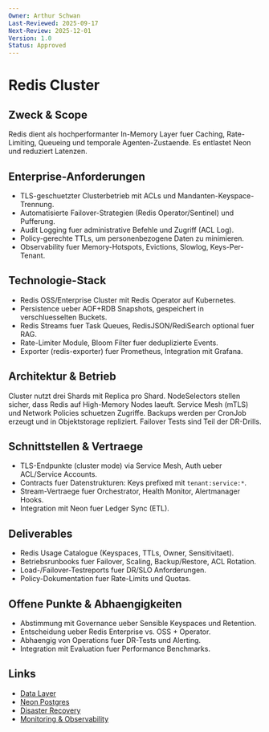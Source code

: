 ```yaml
---
Owner: Arthur Schwan
Last-Reviewed: 2025-09-17
Next-Review: 2025-12-01
Version: 1.0
Status: Approved
---
```

# Redis Cluster

## Zweck & Scope
Redis dient als hochperformanter In-Memory Layer fuer Caching, Rate-Limiting, Queueing und temporale Agenten-Zustaende. Es entlastet Neon und reduziert Latenzen.

## Enterprise-Anforderungen
- TLS-geschuetzter Clusterbetrieb mit ACLs und Mandanten-Keyspace-Trennung.
- Automatisierte Failover-Strategien (Redis Operator/Sentinel) und Pufferung.
- Audit Logging fuer administrative Befehle und Zugriff (ACL Log).
- Policy-gerechte TTLs, um personenbezogene Daten zu minimieren.
- Observability fuer Memory-Hotspots, Evictions, Slowlog, Keys-Per-Tenant.

## Technologie-Stack
- Redis OSS/Enterprise Cluster mit Redis Operator auf Kubernetes.
- Persistence ueber AOF+RDB Snapshots, gespeichert in verschluesselten Buckets.
- Redis Streams fuer Task Queues, RedisJSON/RediSearch optional fuer RAG.
- Rate-Limiter Module, Bloom Filter fuer deduplizierte Events.
- Exporter (redis-exporter) fuer Prometheus, Integration mit Grafana.

## Architektur & Betrieb
Cluster nutzt drei Shards mit Replica pro Shard. NodeSelectors stellen sicher, dass Redis auf High-Memory Nodes laeuft. Service Mesh (mTLS) und Network Policies schuetzen Zugriffe. Backups werden per CronJob erzeugt und in Objektstorage repliziert. Failover Tests sind Teil der DR-Drills.

## Schnittstellen & Vertraege
- TLS-Endpunkte (cluster mode) via Service Mesh, Auth ueber ACL/Service Accounts.
- Contracts fuer Datenstrukturen: Keys prefixed mit `tenant:service:*`.
- Stream-Vertraege fuer Orchestrator, Health Monitor, Alertmanager Hooks.
- Integration mit Neon fuer Ledger Sync (ETL).

## Deliverables
- Redis Usage Catalogue (Keyspaces, TTLs, Owner, Sensitivitaet).
- Betriebsrunbooks fuer Failover, Scaling, Backup/Restore, ACL Rotation.
- Load-/Failover-Testreports fuer DR/SLO Anforderungen.
- Policy-Dokumentation fuer Rate-Limits und Quotas.

## Offene Punkte & Abhaengigkeiten
- Abstimmung mit Governance ueber Sensible Keyspaces und Retention.
- Entscheidung ueber Redis Enterprise vs. OSS + Operator.
- Abhaengig von Operations fuer DR-Tests und Alerting.
- Integration mit Evaluation fuer Performance Benchmarks.

## Links
- [Data Layer](md.html?path=data/data.md)
- [Neon Postgres](md.html?path=data/neon.md)
- [Disaster Recovery](md.html?path=dr/dr.md)
- [Monitoring & Observability](md.html?path=monitoring/monitoring.md)

